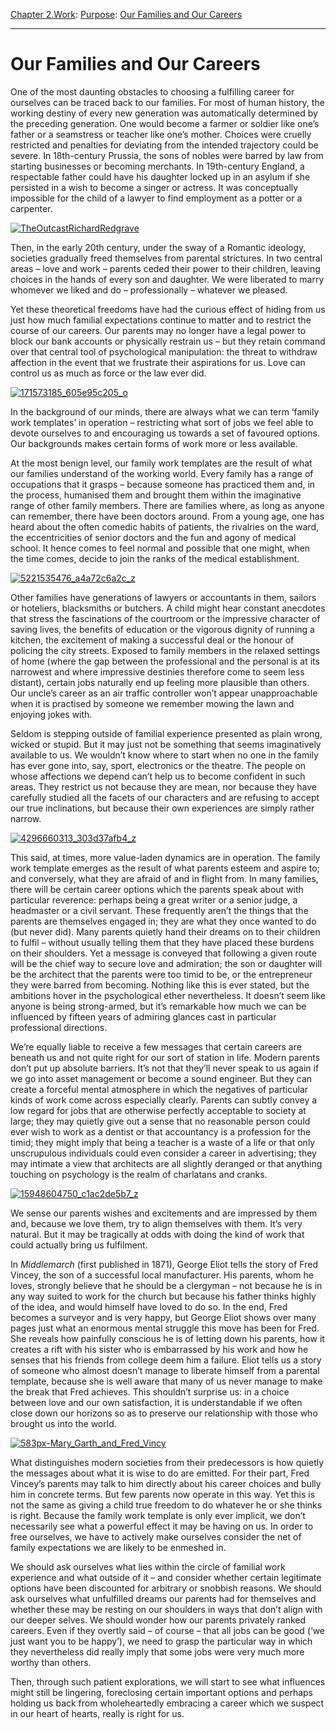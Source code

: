 [Chapter 2.Work](https://www.theschooloflife.com/thebookoflife/category/work/): [Purpose](https://www.theschooloflife.com/thebookoflife/category/work/purpose/): [Our Families and Our Careers](https://www.theschooloflife.com/thebookoflife/our-family-and-our-career/)

* * *

# Our Families and Our Careers

One of the most daunting obstacles to choosing&nbsp;a fulfilling career for ourselves can be traced back to our families. For most of human history, the working destiny of every new generation was automatically determined by the preceding generation. One would become a farmer or soldier like one’s father or a seamstress or teacher like one’s mother. Choices were cruelly restricted and penalties for deviating from the intended trajectory could be severe. In 18th-century Prussia, the sons of nobles were barred by law from starting businesses or becoming merchants. In 19th-century England, a respectable father could have his daughter locked up in an asylum if she persisted in a wish to become a singer or actress. It was conceptually impossible for the child of a lawyer to find employment as a potter or a carpenter.

[![TheOutcastRichardRedgrave](https://www.theschooloflife.com/thebookoflife/wp-content/uploads/2016/05/TheOutcastRichardRedgrave.jpg)](http://www.thebookoflife.org/wp-content/uploads/2016/05/TheOutcastRichardRedgrave.jpg)

Then, in the early 20th century, under the sway of a Romantic ideology, societies gradually freed themselves from parental strictures. In two central areas – love and work – parents ceded their power to their children, leaving choices in the hands of every son and daughter. We were liberated to marry whomever we liked and do – professionally – whatever we pleased.

Yet these theoretical freedoms have had the curious effect of hiding from us just how much familial expectations continue to matter and to restrict the course of our careers. Our parents may no longer have a legal power to block our bank accounts or physically restrain us – but they retain command over that central tool of psychological manipulation: the threat to withdraw affection in the event that we frustrate their aspirations for us. Love can control us as much as force or the law ever did.

[![171573185_605e95c205_o](https://www.theschooloflife.com/thebookoflife/wp-content/uploads/2016/05/171573185_605e95c205_o.jpg)](http://www.thebookoflife.org/wp-content/uploads/2016/05/171573185_605e95c205_o.jpg)

In the background of our minds, there are always what we can term ‘family work templates’ in operation – restricting what sort of jobs we feel able to devote ourselves to and encouraging us towards a set of favoured options. Our backgrounds makes certain forms of work more or less available.

At the most benign level, our family work templates are the result of what our families understand of the working world. Every family has a range of occupations that it grasps – because someone has practiced them and, in the process, humanised them and brought them within the imaginative range of other family members. There are families where, as long as anyone can remember, there have been doctors around. From a young age, one has heard about the often comedic habits of patients, the rivalries on the ward, the eccentricities of senior doctors and the fun and agony of medical school. It hence comes to feel normal and possible that one might, when the time comes, decide to join the ranks of the medical establishment.

[![5221535476_a4a72c6a2c_z](https://www.theschooloflife.com/thebookoflife/wp-content/uploads/2016/05/5221535476_a4a72c6a2c_z.jpg)](http://www.thebookoflife.org/wp-content/uploads/2016/05/5221535476_a4a72c6a2c_z.jpg)

Other families have generations of lawyers or accountants in them, sailors or hoteliers, blacksmiths or butchers. A child might hear constant anecdotes that stress the fascinations of the courtroom or the impressive character of saving lives, the benefits of education or the vigorous dignity of running a kitchen, the excitement of making a successful deal or the honour of policing the city streets. Exposed to family members in the relaxed settings of home (where the gap between the professional and the personal is at its narrowest and where impressive destinies therefore come to seem less distant), certain jobs naturally end up feeling more plausible than others. Our uncle’s career as an air traffic controller won’t appear unapproachable when it is practised by someone we remember mowing the lawn and enjoying jokes with.

Seldom is stepping outside of familial experience presented as plain wrong, wicked or stupid. But it may just not be something that seems imaginatively available to us. We wouldn’t know where to start when no one in the family has ever gone into, say, sport, electronics or the theatre. The people on whose affections we depend can’t help us to become confident in such areas. They restrict us not because they are mean, nor because they have carefully studied all the facets of our characters and are refusing to accept our true inclinations, but because their own experiences are simply rather narrow.

[![4296660313_303d37afb4_z](https://www.theschooloflife.com/thebookoflife/wp-content/uploads/2016/05/4296660313_303d37afb4_z.jpg)](http://www.thebookoflife.org/wp-content/uploads/2016/05/4296660313_303d37afb4_z.jpg)

This said, at times, more value-laden dynamics are in operation. The family work template emerges as the result of what parents esteem and aspire to; and conversely, what they are afraid of and in flight from. In many families, there will be certain career options which the parents speak about with particular reverence: perhaps being a great writer or a senior judge, a headmaster or a civil servant. These frequently aren’t the things that the parents are themselves engaged in; they are what they once wanted to do (but never did). Many parents quietly hand their dreams on to their children to fulfil – without usually telling them that they have placed these burdens on their shoulders. Yet a message is conveyed that following a given route will be the chief way to secure love and admiration; the son or daughter will be the architect that the parents were too timid to be, or the entrepreneur they were barred from becoming. Nothing like this is ever stated, but the ambitions hover in the psychological ether nevertheless. It doesn’t seem like anyone is being strong-armed, but it’s remarkable how much we can be influenced by&nbsp;fifteen years of admiring glances cast in particular professional directions.

We’re equally liable to receive a few messages that certain careers are beneath us and not quite right for our sort of station in life. Modern parents don’t put up absolute barriers. It’s not that they’ll never speak to us again if we go into asset management or become a sound engineer. But they can create a forceful mental atmosphere in which the negatives of particular kinds of work come across especially clearly. Parents can subtly convey a low regard for jobs that are otherwise perfectly acceptable to society at large; they may quietly give out a sense that no reasonable person could ever wish to work as a dentist or that accountancy is a profession for the timid; they might imply that being a teacher is a waste of a life or that only unscrupulous individuals could even consider a career in advertising; they may intimate a view that architects are all slightly deranged or that anything touching on psychology is the realm of charlatans and cranks.

[![15948604750_c1ac2de5b7_z](https://www.theschooloflife.com/thebookoflife/wp-content/uploads/2016/05/15948604750_c1ac2de5b7_z.jpg)](http://www.thebookoflife.org/wp-content/uploads/2016/05/15948604750_c1ac2de5b7_z.jpg)

We sense our parents wishes and excitements and are impressed by them and, because we love them, try to align themselves with them. It’s very natural. But it may be tragically at odds with doing the kind of work that could actually bring us fulfilment.

In _Middlemarch_ (first published in 1871), George Eliot tells the story of Fred Vincey, the son of a successful local manufacturer. His parents, whom he loves, strongly believe that he should be a clergyman – not because he is in any way suited to work for the church&nbsp;but because his father thinks highly of the idea,&nbsp;and would himself have loved to do so. In the end, Fred becomes a surveyor and is very happy, but George Eliot shows over many pages just what an enormous mental struggle this move has been for Fred. She reveals how painfully conscious he is of letting down his parents, how it creates a rift with his sister who is embarrassed by his work and how he senses that his friends from college deem him a&nbsp;failure. Eliot tells us a story of someone who almost doesn’t manage to liberate himself from a parental template, because she is well aware that many of us never manage to make the break that Fred achieves. This shouldn’t surprise us: in a choice between love and our own satisfaction, it is understandable if we often close down our horizons so as to preserve our relationship with those who brought us into the world.

[![583px-Mary_Garth_and_Fred_Vincy](https://www.theschooloflife.com/thebookoflife/wp-content/uploads/2016/05/583px-Mary_Garth_and_Fred_Vincy.jpg)](http://www.thebookoflife.org/wp-content/uploads/2016/05/583px-Mary_Garth_and_Fred_Vincy.jpg)

What distinguishes modern societies from their predecessors is how quietly the messages about what it is wise to do are emitted. For their part, Fred Vincey’s parents may talk to him directly about his career choices and bully him in concrete terms. But few parents now operate in this way. Yet this is not the same as giving a child true freedom to do whatever he or she thinks is right. Because the family work template is only ever implicit, we don’t necessarily see what a powerful effect it may be having on us. In order to free ourselves, we have to actively make ourselves consider the net of family expectations we are likely to be enmeshed in.

We should ask ourselves what lies within the circle of familial work experience and what outside of it – and consider whether certain legitimate options have been discounted for arbitrary or snobbish reasons. We should ask ourselves what unfulfilled dreams our parents had for themselves and whether these may be resting on our shoulders in ways that don’t align with our deeper selves. We should wonder how our parents privately ranked careers. Even if they overtly said – of course – that all jobs can be good (‘we just want you to be happy’), we need to grasp the particular way in which they nevertheless did really imply that some jobs were very much more worthy than others.

Then, through such patient explorations, we will start to see what influences might still be lingering, foreclosing certain important options and perhaps holding us back from wholeheartedly embracing a career which we suspect in our heart of hearts, really is right for us. &nbsp;&nbsp;
